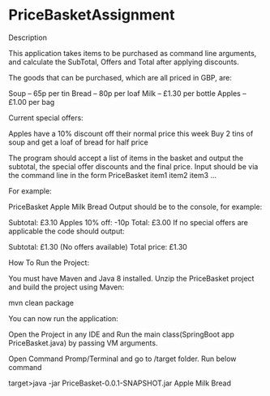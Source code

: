 # PriceBasketAssignment

Description

This application takes items to be purchased as command line arguments, 
and calculate the SubTotal, Offers and Total after applying discounts.

The goods that can be purchased, which are all priced in GBP, are:

Soup – 65p per tin
Bread – 80p per loaf
Milk – £1.30 per bottle
Apples – £1.00 per bag

Current special offers:

Apples have a 10% discount off their normal price this week
Buy 2 tins of soup and get a loaf of bread for half price

The program should accept a list of items in the basket and output the subtotal, the special offer discounts and the final price. Input should be via the command line in the form PriceBasket item1 item2 item3 …

For example:

PriceBasket Apple Milk Bread 
Output should be to the console, for example:

Subtotal: £3.10 
Apples 10% off: -10p 
Total: £3.00 
If no special offers are applicable the code should output:

Subtotal: £1.30 
(No offers available) 
Total price: £1.30

How To Run the Project:

You must have Maven and Java 8 installed. Unzip the PriceBasket project and build the project using Maven:

mvn clean package

You can now run the application:

Open the Project in any IDE and Run the main class(SpringBoot app PriceBasket.java) by passing VM arguments.

Open Command Promp/Terminal and go to /target folder.
Run below command

target>java -jar PriceBasket-0.0.1-SNAPSHOT.jar Apple Milk Bread

